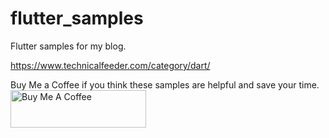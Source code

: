# flutter_samples

Flutter samples for my blog.

https://www.technicalfeeder.com/category/dart/

Buy Me a Coffee if you think these samples are helpful and save your time.
<a href="https://www.buymeacoffee.com/yuto" target="_blank"><img src="https://cdn.buymeacoffee.com/buttons/v2/default-blue.png" alt="Buy Me A Coffee" style="height: 60px !important;width: 217px !important;" ></a>
